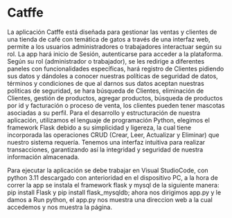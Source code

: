 # Catffe
La aplicación Catffe está diseñada para gestionar las ventas y clientes de una tienda de café con temática de gatos a través de una interfaz web, permite a los usuarios administradores o trabajadores interactuar según su rol. La app hará inicio de Sesión, autenticarse para acceder a la plataforma. Según su rol (administrador o trabajador), se les redirige a diferentes paneles con funcionalidades específicas, hará registro de Clientes pidiendo sus datos y dándoles a conocer nuestras políticas de seguridad de datos, términos y condiciones de que al darnos sus datos aceptan nuestras politicas de seguridad, se hara búsqueda de Clientes, eliminación de Clientes, gestión de productos, agregar productos, búsqueda de productos por id y facturación o proceso de venta, los clientes pueden tener mascotas asociadas a su perfil. Para el desarrollo y estructuración de nuestra aplicación, utilizamos el lenguaje de programación Python, elegimos el framework Flask debido a su simplicidad y ligereza, la cual tiene incorporada las operaciones CRUD (Crear, Leer, Actualizar y Eliminar) que nuestro sistema requería. Tenemos una interfaz intuitiva para realizar transacciones, garantizando así la integridad y seguridad de nuestra información almacenada.

Para ejecutar la aplicación se debe trabajar en Visual StudioCode, con python 3.11 descargado con anterioridad en el dispositivo PC, a la hora de correr la app se instala el framework flask y mysql de la siguiente manera: pip install Flask y pip install flask_mysqldb; ahora nos dirigimos app.py y le damos a Run python, el app.py nos muestra una direccion web a la cual accedemos y nos muestra la página.
